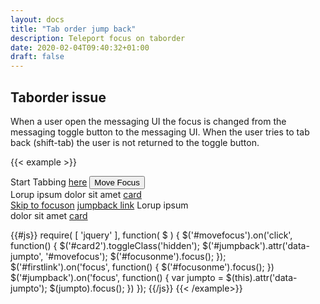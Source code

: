 ```yaml
---
layout: docs
title: "Tab order jump back"
description: Teleport focus on taborder
date: 2020-02-04T09:40:32+01:00
draft: false
---
```


## Taborder issue

When a user open the messaging UI the focus is changed from the messaging toggle button to the messaging UI. When the user tries to tab back (shift-tab) the user is not returned to the toggle button.

{{< example >}}
<div style="width: 300px">
    <div class="card">
        <div class="card-body">
            Start Tabbing <a href="#">here</a>
            <button id="movefocus" class="btn btn-success">Move Focus</button>
        </div>
    </div>
    <div class="card">
        <div class="card-body">
            Lorup ipsum dolor sit amet <a href="#">card</a>
        </div>
    </div>
    <div id="card2" class="card hidden">
        <div class="card-body">
            <a class="sr-only sr-only-focusable" id="firstlink" href="#">Skip to focuson</a>
            <a class="sr-only sr-only-focusable" id="jumpback" href="#" data-jumpto="">jumpback link</a>
            <a id="focusonme" href="#"></a>
            Lorup ipsum dolor sit amet <a href="#">card</a>
        </div>
    </div>
</div>

{{#js}}
    require(
    [
        'jquery'
    ],
    function(
        $
    ) {
        $('#movefocus').on('click', function() {
            $('#card2').toggleClass('hidden');
            $('#jumpback').attr('data-jumpto', '#movefocus');
            $('#focusonme').focus();
        });
        $('#firstlink').on('focus', function() {
            $('#focusonme').focus();
        })
        $('#jumpback').on('focus', function() {
            var jumpto = $(this).attr('data-jumpto');
            $(jumpto).focus();
        })
    });
{{/js}}
{{< /example>}}